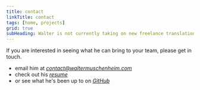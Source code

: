 ```yaml
---
title: contact
linkTitle: contact
tags: [home, projects]
grid: true
subHeading: Walter is not currently taking on new freelance translation or development projects.
---
```


If you are interested in seeing what he can bring to your team, please get in touch.

- email him at _[contact@waltermuschenheim.com](mailto:contact@waltermuschenheim.com)_
- check out his _[resume](/cv)_
- or see what he's been up to on _[GitHub](https://github.com/WalterMuschenheim/)_
